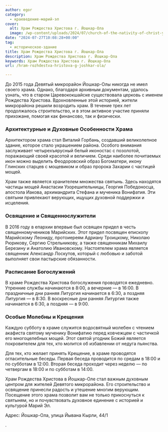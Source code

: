 ```yaml
---
author: egor
category:
  - краеведение-марий-эл
cover:
  alt: Храм Рождества Христова г. Йошкар-Ола
  image: /wp-content/uploads/2024/07/church-of-the-nativity-of-christ-yoshkar-ola-mariel.jpg
date: "2024-07-27T10:08:28+00:00"
tag:
  - историческое-здание
title: Храм Рождества Христова г. Йошкар-Ола
description: Храм Рождества Христова г. Йошкар-Ола
keywords: Храм Рождества Христова г. Йошкар-Ола
url: /hram-rozhdestva-hristova-g-joshkar-ola/

---
```

До 2015 года Девятый микрорайон Йошкар-Олы никогда не имел своего храма. Однако, благодаря архивным документам, удалось узнать, что в старом Царевококшайске существовала церковь с именем Рождества Христова. Вдохновленные этой историей, жители микрорайона решили возродить храм. В течение трех лет продолжалось строительство, и в этом активное участие приняли прихожане, помогая как финансово, так и физически.

### Архитектурные и Духовные Особенности Храма

Архитектором храма стал Виталий Горбань, создавший великолепное здание, которое стало украшением района. Особого внимания заслуживает четырехъярусный белый иконостас с позолотой, поражающий своей красотой и величием. Среди наиболее почитаемых икон можно выделить Феодоровский образ Богоматери, икону Глинских старцев с мощевиком и образ пророка Захарии с частицей мощей.

Храм также является хранителем множества святынь. Здесь находятся частицы мощей Анастасии Узорешительницы, Георгия Победоносца, апостола Иакова, архимандрита Стефана и мученика Вонифатия. Эти святыни привлекают верующих, ищущих духовной поддержки и исцеления.

### Освящение и Священнослужители

В 2016 году в епархии впервые был освящен придел в честь священномучеников Марийских. Этот придел посвящен епископу Марийскому Леониду, протоиереям Адриану Троицкому, Николаю Рюрикову, Сергию Стрельникову, а также священникам Михаилу Березину и Анатолию Ивановскому. Настоятелем храма является священник Александр Лоскутов, который с любовью и заботой выполняет свои пастырские обязанности.

### Расписание Богослужений

В храме Рождества Христова богослужения проводятся ежедневно. Утренние службы начинаются в 8:00, а вечерние — в 16:00. В праздничные дни ранняя Литургия начинается в 6:30, а поздняя Литургия — в 8:30. В воскресные дни ранняя Литургия также начинается в 6:30, а поздняя — в 9:00.

### Особые Молебны и Крещения

Каждую субботу в храме служится водосвятный молебен с чтением акафиста святому мученику Вонифатию перед ковчежцем с частичкой его многоцелебных мощей. Этот святой угодник Божий является покровителем для тех, кто молится об избавлении от недуга пьянства.

Для тех, кто желает принять Крещение, в храме проводятся огласительные беседы. Первая беседа проводится по средам в 18:00 и по субботам в 12:00. Вторая беседа проходит через неделю — по четвергам в 18:00 и по субботам в 14:00.

Храм Рождества Христова в Йошкар-Оле стал важным духовным центром для жителей Девятого микрорайона. Его строительство и освящение принесли радость и утешение многим верующим. Посещение этого храма позволит вам не только прикоснуться к святыням, но и почувствовать духовное единение с историей и культурой Марий Эл.

Адрес: Йошкар-Ола, улица Йывана Кырли, 44/1

.
